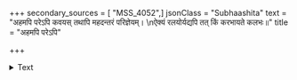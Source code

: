 +++
secondary_sources = [ "MSS_4052",]
jsonClass = "Subhaashita"
text = "अहमपि परेऽपि कवयस् तथापि महदन्तरं परिज्ञेयम्।  \nऐक्यं रलयोर्यद्यपि तत् किं करभायते कलभः॥"
title = "अहमपि परेऽपि"

+++

<details><summary>Text</summary>

अहमपि परेऽपि कवयस् तथापि महदन्तरं परिज्ञेयम्।  
ऐक्यं रलयोर्यद्यपि तत् किं करभायते कलभः॥
</details>
